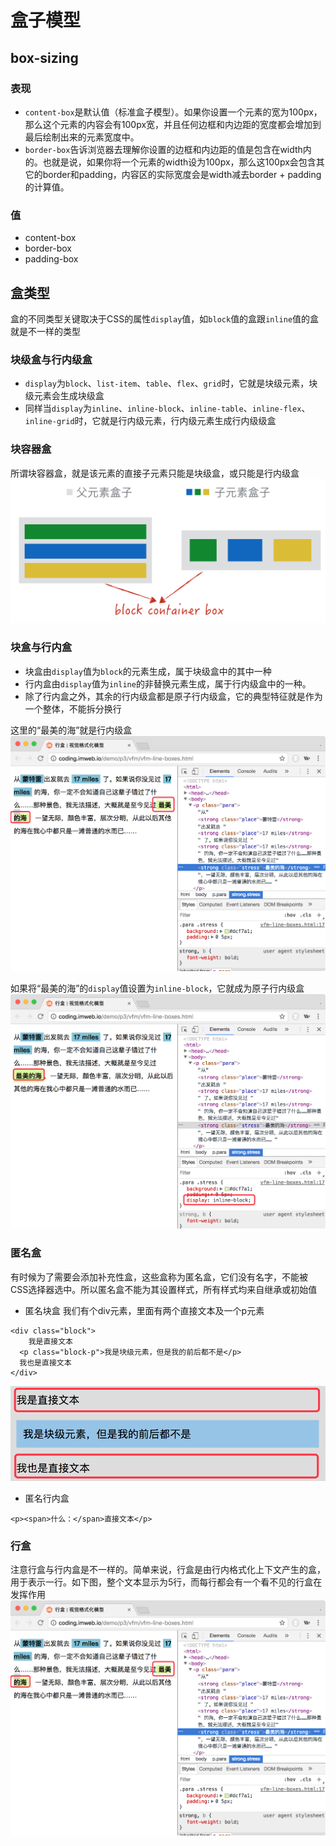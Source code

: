 # 盒子模型

## box-sizing
### 表现
* `content-box`是默认值（标准盒子模型）。如果你设置一个元素的宽为100px，那么这个元素的内容会有100px宽，并且任何边框和内边距的宽度都会增加到最后绘制出来的元素宽度中。
* `border-box`告诉浏览器去理解你设置的边框和内边距的值是包含在width内的。也就是说，如果你将一个元素的width设为100px，那么这100px会包含其它的border和padding，内容区的实际宽度会是width减去border + padding的计算值。

### 值
* content-box
* border-box
* padding-box

## 盒类型
盒的不同类型关键取决于CSS的属性`display`值，如`block`值的盒跟`inline`值的盒就是不一样的类型

### 块级盒与行内级盒
* `display`为`block`、`list-item`、`table`、`flex`、`grid`时，它就是块级元素，块级元素会生成块级盒
* 同样当`display`为`inline`、`inline-block`、`inline-table`、`inline-flex`、`inline-grid`时，它就是行内级元素，行内级元素生成行内级级盒

### 块容器盒
所谓块容器盒，就是该元素的直接子元素只能是块级盒，或只能是行内级盒
![](./assets/box-1.png)

### 块盒与行内盒
* 块盒由`display`值为`block`的元素生成，属于块级盒中的其中一种
* 行内盒由`display`值为`inline`的非替换元素生成，属于行内级盒中的一种。
* 除了行内盒之外，其余的行内级盒都是原子行内级盒，它的典型特征就是作为一个整体，不能拆分换行

这里的“最美的海”就是行内级盒
![](./assets/box-2.png)

如果将“最美的海”的`display`值设置为`inline-block`，它就成为原子行内级盒
![](./assets/box-3.png)


### 匿名盒
有时候为了需要会添加补充性盒，这些盒称为匿名盒，它们没有名字，不能被CSS选择器选中。所以匿名盒不能为其设置样式，所有样式均来自继承或初始值

* 匿名块盒
我们有个div元素，里面有两个直接文本及一个p元素
```
<div class="block">
	我是直接文本
  <p class="block-p">我是块级元素，但是我的前后都不是</p>
  我也是直接文本
</div>
```
![](./assets/box-4.png)

* 匿名行内盒
```
<p><span>什么：</span>直接文本</p>
```

### 行盒
注意行盒与行内盒是不一样的。简单来说，行盒是由行内格式化上下文产生的盒，用于表示一行。如下图，整个文本显示为5行，而每行都会有一个看不见的行盒在发挥作用
![](./assets/box-5.png)







